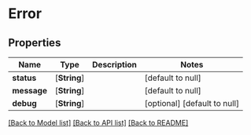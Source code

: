 # Error
## Properties

Name | Type | Description | Notes
------------ | ------------- | ------------- | -------------
**status** | [**String**] |  | [default to null]
**message** | [**String**] |  | [default to null]
**debug** | [**String**] |  | [optional] [default to null]

[[Back to Model list]](api/README.md#documentation-for-models) [[Back to API list]](api/README.md#documentation-for-api-endpoints) [[Back to README]](api/README.md)

